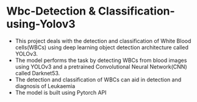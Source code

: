 # Wbc-Detection & Classification-using-Yolov3
- This project deals with the detection and classification of White Blood cells(WBCs) using deep learning object detection architecture called YOLOv3.
- The model performs the task by detecting WBCs from blood images using YOLOv3 and a pretrained Convolutional Neural Network(CNN) called Darknet53.
- The detection and classification of WBCs can aid in detection and diagnosis of Leukaemia 
- The model is built using Pytorch API
